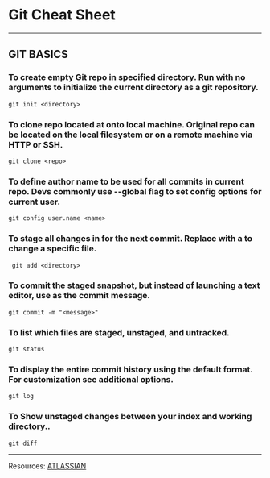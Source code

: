 # Git Cheat Sheet 

___

## GIT BASICS

### To create empty Git repo in specified directory. Run with no arguments to initialize the current directory as a git repository.

` git init <directory> `

### To clone repo located at <repo> onto local machine. Original repo can be located on the local filesystem or on a remote machine via HTTP or SSH.
  
  ` git clone <repo> `
### To define author name to be used for all commits in current repo. Devs commonly use --global flag to set config options for current user.
  
  `git config user.name <name>`
  
### To stage all changes in <directory> for the next commit. Replace <directory> with a <file> to change a specific file.

` git add <directory>`
  
### To commit the staged snapshot, but instead of launching a text editor, use <message> as the commit message.
  
  `git commit -m "<message>"`
  
### To list which files are staged, unstaged, and untracked.

  `git status`

### To display the entire commit history using the default format. For customization see additional options.

`git log`

### To Show unstaged changes between your index and working directory..

`git diff`


----

Resources: [ATLASSIAN](https://www.atlassian.com/git)
